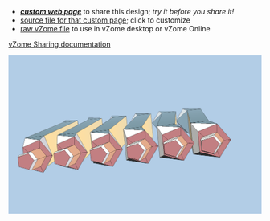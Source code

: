 
 - [***custom web page***][post] to share this design; *try it before you share it!*
 - [source file for that custom page][source]; click to customize
 - [raw vZome file][raw] to use in vZome desktop or vZome Online

[vZome Sharing documentation](https://vzome.github.io/vzome/sharing.html#how-it-works)

![Image](<short-purple-more-tip-batch.png>)


[post]: <https://vorth.github.io/vzome-sharing/2022/04/02/short-purple-more-tip-batch-12-49-34.html>
[source]: <https://github.com/vorth/vzome-sharing/edit/main/_posts/2022-04-02-short-purple-more-tip-batch-12-49-34.md>
[raw]: <https://raw.githubusercontent.com/vorth/vzome-sharing/main/2022/04/02/12-49-34-short-purple-more-tip-batch/short-purple-more-tip-batch.vZome>